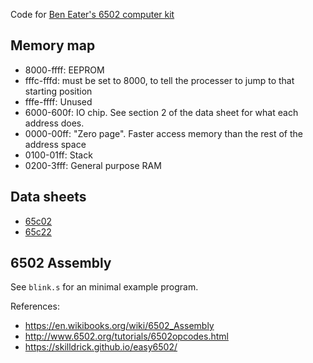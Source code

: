 Code for [Ben Eater's 6502 computer kit](https://eater.net/6502)

## Memory map
- 8000-ffff: EEPROM
- fffc-fffd: must be set to 8000, to tell the processer to jump to that starting position
- fffe-ffff: Unused
- 6000-600f: IO chip. See section 2 of the data sheet for what each address does.
- 0000-00ff: "Zero page". Faster access memory than the rest of the address space
- 0100-01ff: Stack
- 0200-3fff: General purpose RAM

## Data sheets

- [65c02](https://eater.net/datasheets/w65c02s.pdf)
- [65c22](https://eater.net/datasheets/w65c22.pdf)

## 6502 Assembly

See `blink.s` for an minimal example program.

References:
- https://en.wikibooks.org/wiki/6502_Assembly
- http://www.6502.org/tutorials/6502opcodes.html
- https://skilldrick.github.io/easy6502/
